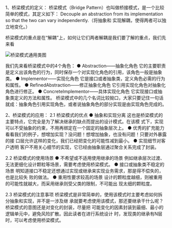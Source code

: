 1、桥梁模式的定义：
桥梁模式（Bridge Pattern）也叫做桥接模式，是一个比较简单的模式，其定义如下：
Decouple an abstraction from its implementation so that the two can vary independently.（将抽象和
实现解耦，使得两者可以独立地变化。）

桥梁模式的重点是在“解耦”上，如何让它们两者解耦是我们要了解的重点，我们先来看

![桥梁模式通用类图](https://pic.downk.cc/item/5f704112160a154a67a75b9b.jpg)

我们先来看桥梁模式中的4个角色：
● Abstraction——抽象化角色
它的主要职责是定义出该角色的行为，同时保存一个对实现化角色的引用，该角色一般是抽象类。
● Implementor——实现化角色
它是接口或者抽象类，定义角色必需的行为和属性。
● RefinedAbstraction——修正抽象化角色
它引用实现化角色对抽象化角色进行修正。
● ConcreteImplementor——具体实现化角色
它实现接口或抽象类定义的方法和属性。
桥梁模式中的几个名词比较拗口，大家只要记住一句话就成：抽象角色引用实现角色，或者说抽象角色的部分实现是由实现角色完成的。

2、桥梁模式的应用：
2.1 桥梁模式的优点
● 抽象和实现分离
这也是桥梁模式的主要特点，它完全是为了解决继承的缺点而提出的设计模式。在该模
式下，实现可以不受抽象的约束，不用再绑定在一个固定的抽象层次上。
● 优秀的扩充能力
看看我们的例子，想增加实现？没问题！想增加抽象，也没有问题！只要对外暴露的接
口层允许这样的变化，我们已经把变化的可能性减到最小。
● 实现细节对客户透明
客户不用关心细节的实现，它已经由抽象层通过聚合关系完成了封装。

2.2 桥梁模式的使用场景
● 不希望或不适用使用继承的场景
例如继承层次过渡、无法更细化设计颗粒等场景，需要考虑使用桥梁模式。
● 接口或抽象类不稳定的场景
明知道接口不稳定还想通过实现或继承来实现业务需求，那是得不偿失的，也是比较失
败的做法。
● 重用性要求较高的场景
设计的颗粒度越细，则被重用的可能性就越大，而采用继承则受父类的限制，不可能出
现太细的颗粒度。

2.3 桥梁模式的注意事项
桥梁模式是非常简单的，使用该模式时主要考虑如何拆分抽象和实现，并不是一涉及继
承就要考虑使用该模式，那还要继承干什么呢？桥梁模式的意图还是对变化的封装，尽量把
可能变化的因素封装到最细、最小的逻辑单元中，避免风险扩散。因此读者在进行系统设计
时，发现类的继承有N层时，可以考虑使用桥梁模式。

